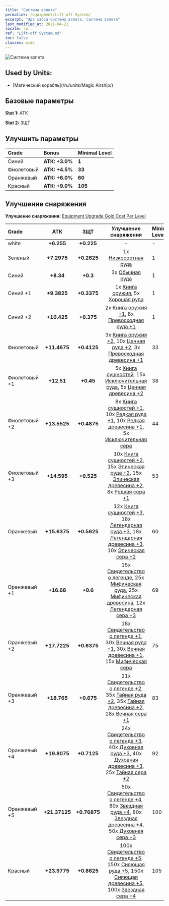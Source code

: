 ```yaml
---
title: "Система взлета"
permalink: /equipment/Lift-off System/
excerpt: "Эра хаоса Система взлета. Система взлета"
last_modified_at: 2021-04-21
locale: ru
ref: "Lift-off System.md"
toc: false
classes: wide
---
```


  ![Система взлета](/images/e/e_6081.png)

## Used by Units:

* [Магический корабль](/ru/units/Magic Airship/) 


## Базовые параметры
 **Stat 1:** АТК

 **Stat 2:** ЗЩТ

## Улучшить параметры

  |     Grade    |   Bonus | Minimal Level | 
  |:-------------|:--------|:--------------| 
  | Синий | **АТК: +3.0%** | **1** | 
  | Фиолетовый | **АТК: +4.5%** | **33** | 
  | Оранжевый | **АТК: +6.0%** | **60** | 
  | Красный | **АТК: +9.0%** | **105** | 


## Улучшение снаряжения
 **Улучшение снаряжения:** [Equipment Upgrade Gold Cost Per Level](/equipment/EquipmentUpgradeCostPerLevel/) 

  |          Grade      | АТК | ЗЩТ | Улучшение снаряжения | Minimal Level |
  |:--------------------|:---------:|:---------:|:----------------:|:--------------|
  | white | **+6.255** | **+0.225** | - | - |
  | Зеленый | **+7.2975** | **+0.2625** | 1x [Низкосортная руда](/ru/Items/mat_1/) | 1 |
  | Синий | **+8.34** | **+0.3** | 3x [Обычная руда](/ru/Items/mat_6/) | 1 |
  | Синий +1 | **+9.3825** | **+0.3375** | 1x [Книга оружия](/ru/Items/mat_18/), 5x [Хорошая руда](/ru/Items/mat_12/) | 1 |
  | Синий +2 | **+10.425** | **+0.375** | 2x [Книга оружия +1](/ru/Items/mat_25/), 8x [Превосходная руда +1](/ru/Items/mat_19/) | 1 |
  | Фиолетовый | **+11.4675** | **+0.4125** | 3x [Книга оружия +2](/ru/Items/mat_32/), 10x [Ценная руда +2](/ru/Items/mat_26/), 3x [Превосходная древесина +1](/ru/Items/mat_20/) | 33 |
  | Фиолетовый +1 | **+12.51** | **+0.45** | 5x [Книга сущностей](/ru/Items/mat_39/), 15x [Исключительная руда](/ru/Items/mat_33/), 5x [Ценная древесина +2](/ru/Items/mat_27/) | 38 |
  | Фиолетовый +2 | **+13.5525** | **+0.4875** | 8x [Книга сущностей +1](/ru/Items/mat_46/), 10x [Редкая руда +1](/ru/Items/mat_40/), 10x [Редкая древесина +1](/ru/Items/mat_41/), 5x [Исключительная сера](/ru/Items/mat_36/) | 44 |
  | Фиолетовый +3 | **+14.595** | **+0.525** | 10x [Книга сущностей +2](/ru/Items/mat_53/), 15x [Эпическая руда +2](/ru/Items/mat_47/), 15x [Эпическая древесина +2](/ru/Items/mat_48/), 8x [Редкая сера +1](/ru/Items/mat_43/) | 53 |
  | Оранжевый | **+15.6375** | **+0.5625** | 12x [Книга сущностей +3](/ru/Items/mat_60/), 18x [Легендарная руда +3](/ru/Items/mat_54/), 18x [Легендарная древесина +3](/ru/Items/mat_55/), 10x [Эпическая сера +2](/ru/Items/mat_50/) | 60 |
  | Оранжевый +1 | **+16.68** | **+0.6** | 15x [Свидетельство о легенде](/ru/Items/mat_67/), 25x [Мифическая руда](/ru/Items/mat_61/), 25x [Мифическая древесина](/ru/Items/mat_62/), 12x [Легендарная сера +3](/ru/Items/mat_57/) | 69 |
  | Оранжевый +2 | **+17.7225** | **+0.6375** | 18x [Свидетельство о легенде +1](/ru/Items/mat_74/), 30x [Вечная руда +1](/ru/Items/mat_68/), 30x [Вечная древесина +1](/ru/Items/mat_69/), 15x [Мифическая сера](/ru/Items/mat_64/) | 75 |
  | Оранжевый +3 | **+18.765** | **+0.675** | 21x [Свидетельство о легенде +2](/ru/Items/mat_81/), 35x [Тайная руда +2](/ru/Items/mat_75/), 35x [Тайная древесина +2](/ru/Items/mat_76/), 18x [Вечная сера +1](/ru/Items/mat_71/) | 83 |
  | Оранжевый +4 | **+19.8075** | **+0.7125** | 24x [Свидетельство о легенде +3](/ru/Items/mat_88/), 40x [Духовная руда +3](/ru/Items/mat_82/), 40x [Духовная древесина +3](/ru/Items/mat_83/), 25x [Тайная сера +2](/ru/Items/mat_78/) | 92 |
  | Оранжевый +5 | **+21.37125** | **+0.76875** | 50x [Свидетельство о легенде +4](/ru/Items/mat_95/), 80x [Звездная руда +4](/ru/Items/mat_89/), 80x [Звездная древесина +4](/ru/Items/mat_90/), 50x [Духовная сера +3](/ru/Items/mat_85/) | 100 |
  | Красный | **+23.9775** | **+0.8625** | 100x [Свидетельство о легенде +5](/ru/Items/mat_102/), 150x [Сияющая руда +5](/ru/Items/mat_96/), 150x [Сияющая древесина +5](/ru/Items/mat_97/), 100x [Звездная сера +4](/ru/Items/mat_92/) | 105 |

